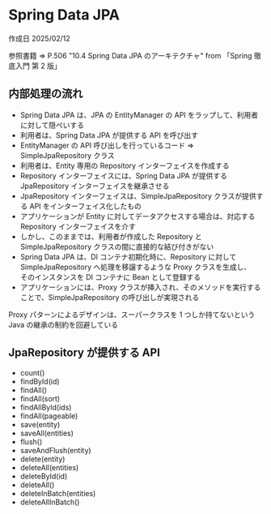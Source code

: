 # Spring Data JPA

作成日 2025/02/12

参照書籍 => P.506 "10.4 Spring Data JPA のアーキテクチャ" from 「Spring 徹底入門 第 2 版」

## 内部処理の流れ

- Spring Data JPA は、JPA の EntityManager の API をラップして、利用者に対して隠ぺいする
- 利用者は、Spring Data JPA が提供する API を呼び出す
- EntityManager の API 呼び出しを行っているコード => SimpleJpaRepository クラス
- 利用者は、Entity 専用の Repository インターフェイスを作成する
- Repository インターフェイスには、Spring Data JPA が提供する JpaRepository インターフェイスを継承させる
- JpaRepository インターフェイスは、SimpleJpaRepository クラスが提供する API をインターフェイス化したもの
- アプリケーションが Entity に対してデータアクセスする場合は、対応する Repository インターフェイスを介す
- しかし、このままでは、利用者が作成した Repository と SimpleJpaRepository クラスの間に直接的な結び付きがない
- Spring Data JPA は、DI コンテナ初期化時に、Repository に対して SimpleJpaRepository へ処理を移譲するような Proxy クラスを生成し、\
  そのインスタンスを DI コンテナに Bean として登録する
- アプリケーションには、Proxy クラスが挿入され、そのメソッドを実行することで、SimpleJpaRepository の呼び出しが実現される

Proxy パターンによるデザインは、スーパークラスを 1 つしか持てないという Java の継承の制約を回避している

## JpaRepository が提供する API

- count()
- findById(id)
- findAll()
- findAll(sort)
- findAllById(ids)
- findAll(pageable)
- save(entity)
- saveAll(entities)
- flush()
- saveAndFlush(entity)
- delete(entity)
- deleteAll(entities)
- deleteById(id)
- deleteAll()
- deleteInBatch(entities)
- deleteAllInBatch()
